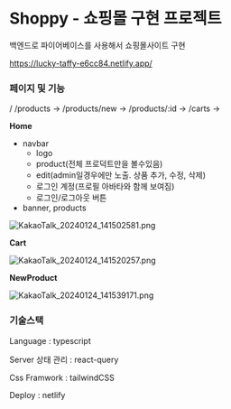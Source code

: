 # Shoppy - 쇼핑몰 구현 프로젝트

백엔드로 파이어베이스를 사용해서 쇼핑몰사이트 구현 

https://lucky-taffy-e6cc84.netlify.app/

### 페이지 및 기능

<App/>
/<Home>
/products -> <AllProducts>
/products/new -> <NewProduct>
/products/:id -> <ProductDetail>
/carts -> <MyCart>

**Home**

- navbar
    - logo
    - product(전체 프로덕트만을 볼수있음)
    - edit(admin일경우에만 노출. 상품 추가, 수정, 삭제)
    - 로그인 계정(프로필 아바타와 함께 보여짐)
    - 로그인/로그아웃 버튼
- banner, products

![KakaoTalk_20240124_141502581.png](https://prod-files-secure.s3.us-west-2.amazonaws.com/ee15f082-7d3b-4b44-9c43-70de195f50b5/8ec687fe-3280-4f46-9933-de8128d3ffa1/KakaoTalk_20240124_141502581.png)

**Cart**

![KakaoTalk_20240124_141520257.png](https://prod-files-secure.s3.us-west-2.amazonaws.com/ee15f082-7d3b-4b44-9c43-70de195f50b5/0c6f00a7-156b-4834-8c6a-38c918068b07/KakaoTalk_20240124_141520257.png)

**NewProduct**

![KakaoTalk_20240124_141539171.png](https://prod-files-secure.s3.us-west-2.amazonaws.com/ee15f082-7d3b-4b44-9c43-70de195f50b5/9640bcca-fdb7-417d-a6f9-8cd32fd3e96e/KakaoTalk_20240124_141539171.png)

### 기술스택

Language : typescript

Server 상태 관리 : react-query

Css Framwork : tailwindCSS

Deploy : netlify
